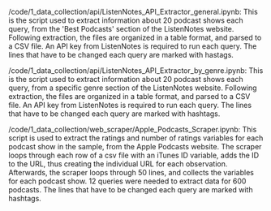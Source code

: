 /code/1_data_collection/api/ListenNotes_API_Extractor_general.ipynb:
This is the script used to extract information about 20 podcast shows each query, from the 'Best Podcasts' section of the ListenNotes website. Following extraction, the files are organized in a table format, and parsed to a CSV file. An API key from ListenNotes is required to run each query. The lines that have to be changed each query are marked with hastags.

/code/1_data_collection/api/ListenNotes_API_Extractor_by_genre.ipynb:
This is the script used to extract information about 20 podcast shows each query, from a specific genre section of the ListenNotes website. Following extraction, the files are organized in a table format, and parsed to a CSV file. An API key from ListenNotes is required to run each query. The lines that have to be changed each query are marked with hashtags.

/code/1_data_collection/web_scraper/Apple_Podcasts_Scraper.ipynb:
This script is used to extract the ratings and number of ratings variables for each podcast show in the sample, from the Apple Podcasts website. The scraper loops through each row of a csv file with an iTunes ID variable, adds the ID to the URL, thus creating the individual URL for each observation. Afterwards, the scraper loops through 50 lines, and collects the variables for each podcast show. 12 queries were needed to extract data for 600 podcasts. The lines that have to be changed each query are marked with hashtags.



